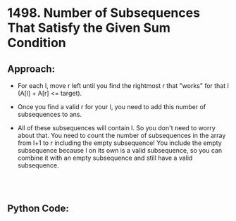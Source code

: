 # 1498. Number of Subsequences That Satisfy the Given Sum Condition

## Approach:
 - For each l, move r left until you find the rightmost r that "works" for that l (A[l] + A[r] <= target).

 - Once you find a valid r for your l, you need to add this number of subsequences to ans.

 - All of these subsequences will contain l. So you don't need to worry about that. You need to count the number of subsequences in the array from l+1 to r including the empty subsequence! You include the empty subsequence because l on its own is a valid subsequence, so you can combine it with an empty subsequence and still have a valid subsequence.

<br></br>
## Python Code:
```shell

```
